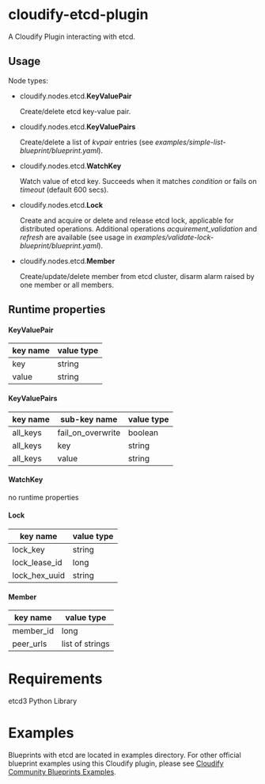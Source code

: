 # cloudify-etcd-plugin

A Cloudify Plugin interacting with etcd.

## Usage
Node types:
- cloudify.nodes.etcd.**KeyValuePair**
  
  Create/delete etcd key-value pair.
- cloudify.nodes.etcd.**KeyValuePairs**
  
  Create/delete a list of _kvpair_ entries (see _examples/simple-list-blueprint/blueprint.yaml_).
- cloudify.nodes.etcd.**WatchKey**

  Watch value of etcd key. Succeeds when it matches _condition_ or fails on _timeout_ (default 600 secs).
- cloudify.nodes.etcd.**Lock**
  
  Create and acquire or delete and release etcd lock, applicable for distributed operations. Additional operations _acquirement_validation_ and _refresh_ are available (see usage in _examples/validate-lock-blueprint/blueprint.yaml_).
- cloudify.nodes.etcd.**Member**
  
  Create/update/delete member from etcd cluster, disarm alarm raised by one member or all members.

## Runtime properties
#### KeyValuePair

| key name   | value type |
| ---------- | ---------- |
| key        | string     |
| value      | string     |

#### KeyValuePairs

| key name      | sub-key name      | value type |
| ------------- | ----------------- | ---------- |
| all_keys      | fail_on_overwrite | boolean    |
| all_keys      | key               | string     |
| all_keys      | value             | string     |

#### WatchKey
no runtime properties

#### Lock

| key name      | value type |
| ------------- | ---------- |
| lock_key      | string     |
| lock_lease_id | long       |
| lock_hex_uuid | string     |

#### Member

| key name  | value type      |
| --------- | --------------- |
| member_id | long            |
| peer_urls | list of strings |

# Requirements
etcd3 Python Library

# Examples
Blueprints with etcd are located in examples directory.
For other official blueprint examples using this Cloudify plugin, please see [Cloudify Community Blueprints Examples](https://github.com/cloudify-community/blueprint-examples/).
